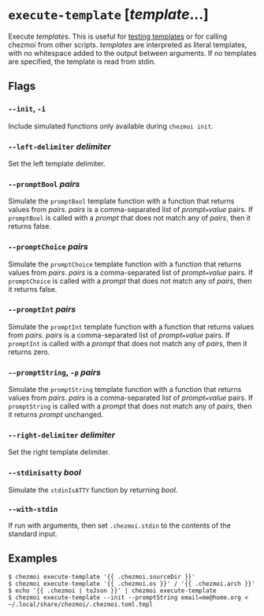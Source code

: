 # `execute-template` [*template*...]

Execute *template*s. This is useful for [testing
templates](../../user-guide/templating.md#testing-templates) or for calling
chezmoi from other scripts. *templates* are interpreted as literal templates,
with no whitespace added to the output between arguments. If no templates are
specified, the template is read from stdin.

## Flags

### `--init`, `-i`

Include simulated functions only available during `chezmoi init`.

### `--left-delimiter` *delimiter*

Set the left template delimiter.

### `--promptBool` *pairs*

Simulate the `promptBool` template function with a function that returns values
from *pairs*. *pairs* is a comma-separated list of *prompt*`=`*value* pairs. If
`promptBool` is called with a *prompt* that does not match any of *pairs*, then
it returns false.

### `--promptChoice` *pairs*

Simulate the `promptChoice` template function with a function that returns
values from *pairs*. *pairs* is a comma-separated list of *prompt*`=`*value*
pairs. If `promptChoice` is called with a *prompt* that does not match any of
*pairs*, then it returns false.

### `--promptInt` *pairs*

Simulate the `promptInt` template function with a function that returns values
from *pairs*. *pairs* is a comma-separated list of *prompt*`=`*value* pairs. If
`promptInt` is called with a *prompt* that does not match any of *pairs*, then
it returns zero.

### `--promptString`, `-p` *pairs*

Simulate the `promptString` template function with a function that returns
values from *pairs*. *pairs* is a comma-separated list of *prompt*`=`*value*
pairs. If `promptString` is called with a *prompt* that does not match any of
*pairs*, then it returns *prompt* unchanged.

### `--right-delimiter` *delimiter*

Set the right template delimiter.

### `--stdinisatty` *bool*

Simulate the `stdinIsATTY` function by returning *bool*.

### `--with-stdin`

If run with arguments, then set `.chezmoi.stdin` to the contents of the standard
input.

## Examples

```console
$ chezmoi execute-template '{{ .chezmoi.sourceDir }}'
$ chezmoi execute-template '{{ .chezmoi.os }}' / '{{ .chezmoi.arch }}'
$ echo '{{ .chezmoi | toJson }}' | chezmoi execute-template
$ chezmoi execute-template --init --promptString email=me@home.org < ~/.local/share/chezmoi/.chezmoi.toml.tmpl
```
